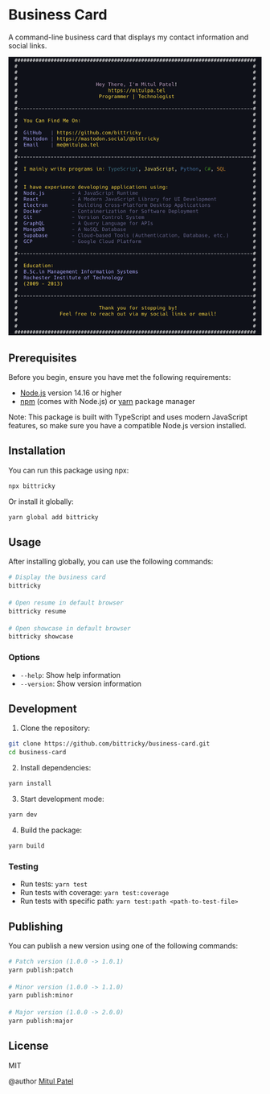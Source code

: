 # Business Card

A command-line business card that displays my contact information and social links.

![Mitul Patel's Business Card](https://github.com/bittricky/business-card/blob/main/docs/mitul_patel_business_card.png)

## Prerequisites

Before you begin, ensure you have met the following requirements:

- [Node.js](https://nodejs.org/) version 14.16 or higher
- [npm](https://www.npmjs.com/) (comes with Node.js) or [yarn](https://yarnpkg.com/) package manager

Note: This package is built with TypeScript and uses modern JavaScript features, so make sure you have a compatible Node.js version installed.

## Installation

You can run this package using npx:

```bash
npx bittricky
```

Or install it globally:

```bash
yarn global add bittricky
```

## Usage

After installing globally, you can use the following commands:

```bash
# Display the business card
bittricky

# Open resume in default browser
bittricky resume

# Open showcase in default browser
bittricky showcase
```

### Options

- `--help`: Show help information
- `--version`: Show version information

## Development

1. Clone the repository:

```bash
git clone https://github.com/bittricky/business-card.git
cd business-card
```

2. Install dependencies:

```bash
yarn install
```

3. Start development mode:

```bash
yarn dev
```

4. Build the package:

```bash
yarn build
```

### Testing

- Run tests: `yarn test`
- Run tests with coverage: `yarn test:coverage`
- Run tests with specific path: `yarn test:path <path-to-test-file>`

## Publishing

You can publish a new version using one of the following commands:

```bash
# Patch version (1.0.0 -> 1.0.1)
yarn publish:patch

# Minor version (1.0.0 -> 1.1.0)
yarn publish:minor

# Major version (1.0.0 -> 2.0.0)
yarn publish:major
```

## License

MIT

@author [Mitul Patel](https://www.mitulpa.tel/)
